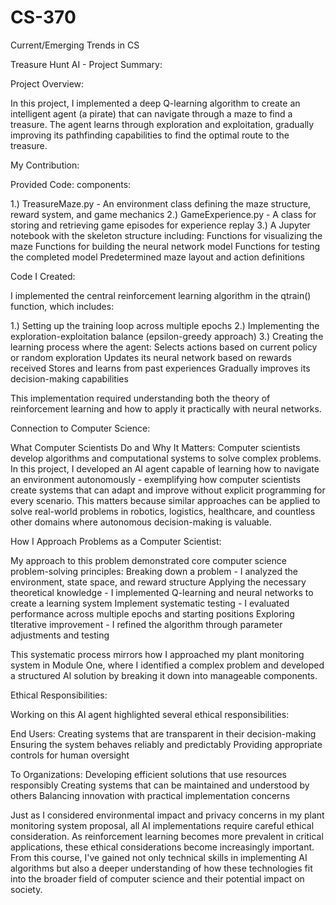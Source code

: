 # CS-370
Current/Emerging Trends in CS

Treasure Hunt AI - Project Summary:

Project Overview:

In this project, I implemented a deep Q-learning algorithm to create an intelligent agent (a pirate) that can navigate through a maze to find a treasure. The agent learns through exploration and exploitation, gradually improving its pathfinding capabilities to find the optimal route to the treasure.

My Contribution:

Provided Code: components:

1.) TreasureMaze.py - An environment class defining the maze structure, reward system, and game mechanics
2.) GameExperience.py - A class for storing and retrieving game episodes for experience replay
3.) A Jupyter notebook with the skeleton structure including:
      Functions for visualizing the maze
      Functions for building the neural network model
      Functions for testing the completed model
      Predetermined maze layout and action definitions

Code I Created:

I implemented the central reinforcement learning algorithm in the qtrain() function, which includes:

1.) Setting up the training loop across multiple epochs
2.) Implementing the exploration-exploitation balance (epsilon-greedy approach)
3.) Creating the learning process where the agent:
      Selects actions based on current policy or random exploration
      Updates its neural network based on rewards received
      Stores and learns from past experiences
      Gradually improves its decision-making capabilities

This implementation required understanding both the theory of reinforcement learning and how to apply it practically with neural networks.

Connection to Computer Science:

What Computer Scientists Do and Why It Matters:
Computer scientists develop algorithms and computational systems to solve complex problems. In this project, I developed an AI agent capable of learning how to navigate an environment autonomously - exemplifying how computer scientists create systems that can adapt and improve without explicit programming for every scenario. This matters because similar approaches can be applied to solve real-world problems in robotics, logistics, healthcare, and countless other domains where autonomous decision-making is valuable.

How I Approach Problems as a Computer Scientist:

My approach to this problem demonstrated core computer science problem-solving principles:
  Breaking down a problem - I analyzed the environment, state space, and reward structure
  Applying the necessary theoretical knowledge - I implemented Q-learning and neural networks to create a learning system
  Implement systematic testing - I evaluated performance across multiple epochs and starting positions
  Exploring tIterative improvement - I refined the algorithm through parameter adjustments and testing

This systematic process mirrors how I approached my plant monitoring system in Module One, where I identified a complex problem and developed a structured AI solution by breaking it down into manageable components.

Ethical Responsibilities:

Working on this AI agent highlighted several ethical responsibilities:

End Users:
  Creating systems that are transparent in their decision-making
  Ensuring the system behaves reliably and predictably
  Providing appropriate controls for human oversight


To Organizations:
  Developing efficient solutions that use resources responsibly
  Creating systems that can be maintained and understood by others
  Balancing innovation with practical implementation concerns

Just as I considered environmental impact and privacy concerns in my plant monitoring system proposal, all AI implementations require careful ethical consideration. As reinforcement learning becomes more prevalent in critical applications, these ethical considerations become increasingly important. From this course, I've gained not only technical skills in implementing AI algorithms but also a deeper understanding of how these technologies fit into the broader field of computer science and their potential impact on society.
